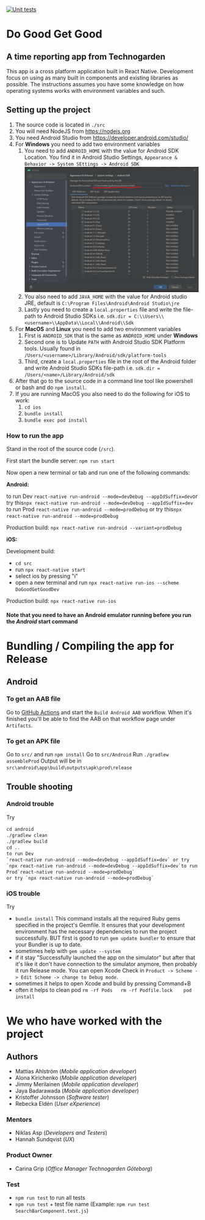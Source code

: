 [![Unit tests](https://github.com/Do-Good-Get-Good/do-good-get-good/actions/workflows/autotests_branch.yml/badge.svg)](https://github.com/Do-Good-Get-Good/do-good-get-good/actions/workflows/autotests_branch.yml)

# Do Good Get Good

## A time reporting app from Technogarden

This app is a cross platform application built in React Native. Development focus on using as many built in components and existing libraries as possible. The instructions assumes you have some knowledge on how operating systems works with environment variables and such.

## Setting up the project

1. The source code is located in `./src`
2. You will need NodeJS from https://nodejs.org
3. You need Android Studio from https://developer.android.com/studio/
4. For **Windows** you need to add two environment variables
   1. You need to add `ANDROID_HOME` with the value for Android SDK Location. You find it in Android Studio Settings, `Appearance & Behavior -> System SEttings -> Android SDK`
      ![Android sdk](doc/images/android_sdk.png)
   2. You also need to add `JAVA_HOME` with the value for Android studio JRE, default is `C:\Program Files\Android\Android Studio\jre`
   3. Lastly you need to create a `local.properties` file and write the file-path to Android Studio SDKs i.e. `sdk.dir = C:\\Users\\<username>\\AppData\\Local\\Android\\Sdk`
5. For **MacOS** and **Linux** you need to add two environment variables
   1. First is `ANDROID_SDK` that is the same as `ANDROID_HOME` under **Windows**
   2. Second one is to Update `PATH` with Android Studio SDK Platform tools. Usually found in `/Users/<username>/Library/Android/sdk/platform-tools`
   3. Third, create a `local.properties` file in the root of the Android folder and write Android Studio SDKs file-path i.e. `sdk.dir = /Users/<name>/Library/Android/sdk`
6. After that go to the source code in a command line tool like powershell or bash and do `npm install`.
7. If you are running MacOS you also need to do the following for iOS to work:
   1. `cd ios`
   2. `bundle install`
   3. `bundle exec pod install`

### How to run the app

Stand in the root of the source code (`/src`).

First start the bundle server:
`npm run start`

Now open a new terminal or tab and run one of the following commands:

**Android:**

to run Dev
`react-native run-android --mode=devDebug --appIdSuffix=dev`or try this`npx react-native run-android --mode=devDebug --appIdSuffix=dev`
to run Prod `react-native run-android --mode=prodDebug` or try this`npx react-native run-android --mode=prodDebug`

Production build: `npx react-native run-android --variant=prodDebug`

**iOS:**

Development build:

- `cd src`
- run `npx react-native start`
- select ios by pressing "i"
- open a new terminal and run `npx react-native run-ios --scheme DoGoodGetGoodDev`

Production build: `npx react-native run-ios`

#### **Note that you need to have an Android emulator running before you run the _Android_ start command**

# Bundling / Compiling the app for Release

## Android

### To get an AAB file

Go to [GitHub Actions](https://github.com/Do-Good-Get-Good/do-good-get-good/actions/workflows/build_android_apk_test.yml) and start the `Build Android AAB` workflow.
When it's finished you'll be able to find the AAB on that workflow page under `Artifacts`.

### To get an APK file

Go to `src/` and run `npm install`
Go to `src/Android`
Run `./gradlew assembleProd`
Output will be in `src\android\app\build\outputs\apk\prod\release`

## Trouble shooting

### Android trouble

Try

```
cd android
./gradlew clean
./gradlew build
cd ..
to run Dev
`react-native run-android --mode=devDebug --appIdSuffix=dev` or try `npx react-native run-android --mode=devDebug --appIdSuffix=dev`to run Prod`react-native run-android --mode=prodDebug`
or try `npx react-native run-android --mode=prodDebug`
```

### iOS trouble

Try

- `bundle install` This command installs all the required Ruby gems specified in the project's Gemfile. It ensures that your development environment has the necessary dependencies to run the project successfully. BUT first is good to run `gem update bundler` to ensure that your Bundler is up to date.
- sometimes help with `gem update --system`
- if it stay "Successfully launched the app on the simulator" but after that it's like it don't have connection to the simulator anymore, then probably it run Release mode. You can open Xcode Check in `Product -> Scheme -> Edit Scheme -> change to Debug mode`.
- sometimes it helps to open Xcode and build by pressing Command+B
- often it helps to clean pod `rm -rf Pods   rm -rf Podfile.lock    pod install`

# We who have worked with the project

## Authors

- Mattias Ahlström (_Mobile application developer_)
- Alona Kirichenko (_Mobile application developer_)
- Jimmy Merilainen (_Mobile application developer_)
- Jaya Badarawada (_Mobile application developer_)
- Kristoffer Johnsson (_Software tester_)
- Rebecka Eldén (_User eXperience_)


### Mentors

- Niklas Asp (_Developers and Testers_)
- Hannah Sundqvist (_UX_)

### Product Owner

- Carina Grip (_Office Manager Technogarden Göteborg_)

### Test

- `npm run test` to run all tests
- `npm run test` + test file name (Example: `npm run test SearchBarComponent.test.js`)
